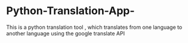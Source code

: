 # Python-Translation-App-
This is a python translation tool , which translates from one language to another language using the google translate API
